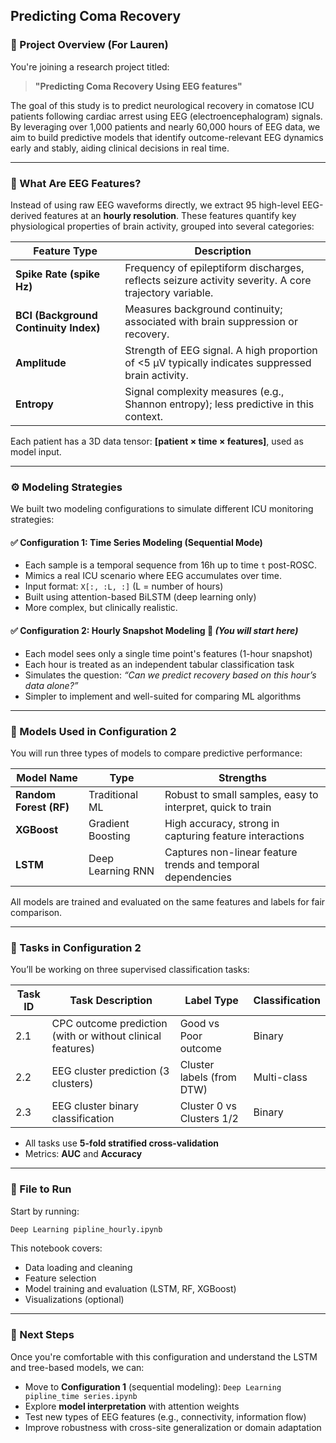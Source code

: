 ## Predicting Coma Recovery

### 🧠 Project Overview (For Lauren)

You're joining a research project titled:

> **"Predicting Coma Recovery Using EEG features"**

The goal of this study is to predict neurological recovery in comatose ICU patients following cardiac arrest using EEG (electroencephalogram) signals. By leveraging over 1,000 patients and nearly 60,000 hours of EEG data, we aim to build predictive models that identify outcome-relevant EEG dynamics early and stably, aiding clinical decisions in real time.

---

### 🧪 What Are EEG Features?

Instead of using raw EEG waveforms directly, we extract 95 high-level EEG-derived features at an **hourly resolution**. These features quantify key physiological properties of brain activity, grouped into several categories:

| Feature Type                          | Description                                                                                           |
| ------------------------------------- | ----------------------------------------------------------------------------------------------------- |
| **Spike Rate (spike Hz)**             | Frequency of epileptiform discharges, reflects seizure activity severity. A core trajectory variable. |
| **BCI (Background Continuity Index)** | Measures background continuity; associated with brain suppression or recovery.                        |
| **Amplitude**                         | Strength of EEG signal. A high proportion of <5 µV typically indicates suppressed brain activity.     |
| **Entropy**                           | Signal complexity measures (e.g., Shannon entropy); less predictive in this context.                  |

Each patient has a 3D data tensor: **\[patient × time × features]**, used as model input.

---

### ⚙️ Modeling Strategies

We built two modeling configurations to simulate different ICU monitoring strategies:

#### ✅ Configuration 1: Time Series Modeling (Sequential Mode)

* Each sample is a temporal sequence from 16h up to time `t` post-ROSC.
* Mimics a real ICU scenario where EEG accumulates over time.
* Input format: `X[:, :L, :]` (L = number of hours)
* Built using attention-based BiLSTM (deep learning only)
* More complex, but clinically realistic.

#### ✅ Configuration 2: Hourly Snapshot Modeling 🌟 *(You will start here)*

* Each model sees only a single time point's features (1-hour snapshot)
* Each hour is treated as an independent tabular classification task
* Simulates the question: *“Can we predict recovery based on this hour’s data alone?”*
* Simpler to implement and well-suited for comparing ML algorithms

---

### 🤖 Models Used in Configuration 2

You will run three types of models to compare predictive performance:

| Model Name              | Type              | Strengths                                                    |
| ----------------------- | ----------------- | ------------------------------------------------------------ |
| **Random Forest (RF)**  | Traditional ML    | Robust to small samples, easy to interpret, quick to train   |
| **XGBoost**             | Gradient Boosting | High accuracy, strong in capturing feature interactions      |
| **LSTM** | Deep Learning RNN | Captures non-linear feature trends and temporal dependencies |

All models are trained and evaluated on the same features and labels for fair comparison.

---

### 🎯 Tasks in Configuration 2

You’ll be working on three supervised classification tasks:

| Task ID | Task Description                                           | Label Type                | Classification |
| ------- | ---------------------------------------------------------- | ------------------------- | -------------- |
| 2.1     | CPC outcome prediction (with or without clinical features) | Good vs Poor outcome      | Binary         |
| 2.2     | EEG cluster prediction (3 clusters)                        | Cluster labels (from DTW) | Multi-class    |
| 2.3     | EEG cluster binary classification                          | Cluster 0 vs Clusters 1/2 | Binary         |

* All tasks use **5-fold stratified cross-validation**
* Metrics: **AUC** and **Accuracy**

---

### 📁 File to Run

Start by running:

```bash
Deep Learning pipline_hourly.ipynb
```

This notebook covers:

* Data loading and cleaning
* Feature selection
* Model training and evaluation (LSTM, RF, XGBoost)
* Visualizations (optional)

---

### 🔬 Next Steps

Once you're comfortable with this configuration and understand the LSTM and tree-based models, we can:

* Move to **Configuration 1** (sequential modeling):
  `Deep Learning pipline_time series.ipynb`
* Explore **model interpretation** with attention weights
* Test new types of EEG features (e.g., connectivity, information flow)
* Improve robustness with cross-site generalization or domain adaptation
